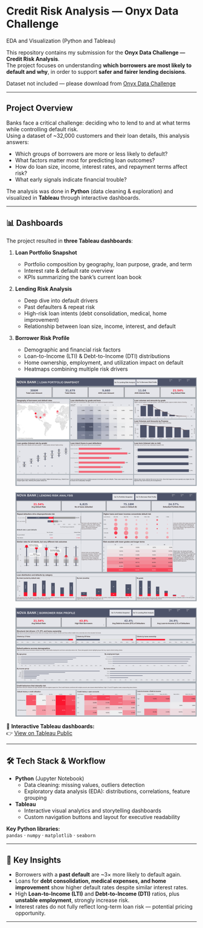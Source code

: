 # Credit Risk Analysis — Onyx Data Challenge
EDA and Visualization (Python and Tableau)

This repository contains my submission for the **Onyx Data Challenge — Credit Risk Analysis**.  
The project focuses on understanding **which borrowers are most likely to default and why**, in order to support **safer and fairer lending decisions**.

Dataset not included — please download from [Onyx Data Challenge](https://datadna.onyxdata.co.uk/challenges/)

---

## Project Overview

Banks face a critical challenge: deciding who to lend to and at what terms while controlling default risk.  
Using a dataset of ~32,000 customers and their loan details, this analysis answers:

- Which groups of borrowers are more or less likely to default?
- What factors matter most for predicting loan outcomes?
- How do loan size, income, interest rates, and repayment terms affect risk?
- What early signals indicate financial trouble?

The analysis was done in **Python** (data cleaning & exploration) and visualized in **Tableau** through interactive dashboards.

---

## 📊 Dashboards

The project resulted in **three Tableau dashboards**:

1. **Loan Portfolio Snapshot**  
   - Portfolio composition by geography, loan purpose, grade, and term  
   - Interest rate & default rate overview  
   - KPIs summarizing the bank’s current loan book  

2. **Lending Risk Analysis**  
   - Deep dive into default drivers  
   - Past defaulters & repeat risk  
   - High-risk loan intents (debt consolidation, medical, home improvement)  
   - Relationship between loan size, income, interest, and default  

3. **Borrower Risk Profile**  
   - Demographic and financial risk factors  
   - Loan-to-Income (LTI) & Debt-to-Income (DTI) distributions  
   - Home ownership, employment, and utilization impact on default  
   - Heatmaps combining multiple risk drivers

   ![](https://github.com/MariaSozinova/Credit-Risk-Analysis/blob/main/assets/Portfolio%20Snapshot-2.png)

   ![](https://github.com/MariaSozinova/Credit-Risk-Analysis/blob/main/assets/Risk%20Analysis-2.png)

   ![](https://github.com/MariaSozinova/Credit-Risk-Analysis/blob/main/assets/Borrower%20Risk%20Profile-2.png)

🔗 **Interactive Tableau dashboards:**  
👉 [View on Tableau Public](https://public.tableau.com/views/CreditRiskAnalylsis/BorrowerRiskProfile)

---

## 🛠️ Tech Stack & Workflow

- **Python** (Jupyter Notebook)  
  - Data cleaning: missing values, outliers detection  
  - Exploratory data analysis (EDA): distributions, correlations, feature grouping
- **Tableau**  
  - Interactive visual analytics and storytelling dashboards
  - Custom navigation buttons and layout for executive readability

**Key Python libraries:**  
`pandas` · `numpy` · `matplotlib` · `seaborn`

---

## 🔑 Key Insights

- Borrowers with a **past default** are ~3× more likely to default again.
- Loans for **debt consolidation, medical expenses, and home improvement** show higher default rates despite similar interest rates.
- High **Loan-to-Income (LTI)** and **Debt-to-Income (DTI)** ratios, plus **unstable employment**, strongly increase risk.
- Interest rates do not fully reflect long-term loan risk — potential pricing opportunity.

---

